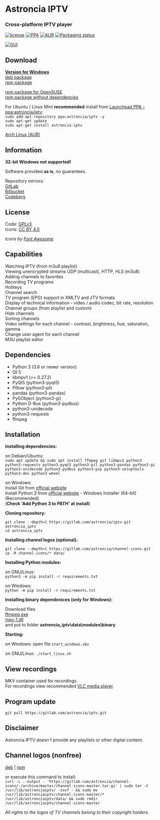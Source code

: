 # Astroncia IPTV
### Cross-platform IPTV player

[![license](https://img.shields.io/badge/license-GPL%20v.3-green.svg)](https://gitlab.com/astroncia/iptv/-/blob/master/COPYING) [![PPA](https://img.shields.io/badge/PPA-available-green.svg)](https://launchpad.net/~astroncia/+archive/ubuntu/iptv) [![AUR](https://img.shields.io/aur/version/astronciaiptv)](https://aur.archlinux.org/packages/astronciaiptv/) [![Packaging status](https://repology.org/badge/tiny-repos/astronciaiptv.svg)](https://repology.org/project/astronciaiptv/versions)  

[![GUI](https://gitlab.com/astroncia/iptv/-/raw/master/screenshots/astroncia-iptv-en-screenshot-thumb.png)](https://gitlab.com/astroncia/iptv/-/raw/master/screenshots/astroncia-iptv-en-screenshot.png)  

## Download

**[Version for Windows](https://gitlab.com/astroncia/iptv-binaries/-/raw/master/Astroncia_IPTV_setup.exe)**  
[deb package](https://gitlab.com/astroncia/iptv-binaries/-/raw/master/astroncia-iptv.deb)  
[rpm package](https://gitlab.com/astroncia/iptv-binaries/-/raw/master/astroncia-iptv.rpm)  
  
[rpm package for OpenSUSE](https://gitlab.com/astroncia/iptv-binaries/-/raw/master/astroncia-iptv-opensuse.rpm)  
[rpm package without dependencies](https://gitlab.com/astroncia/iptv-binaries/-/raw/master/astroncia-iptv-nodeps.rpm)  
  
For Ubuntu / Linux Mint **recommended** install from [Launchpad PPA - ppa:astroncia/iptv](https://launchpad.net/~astroncia/+archive/ubuntu/iptv):  
```sudo add-apt-repository ppa:astroncia/iptv -y```  
```sudo apt-get update```  
```sudo apt-get install astroncia-iptv```  
  
[Arch Linux (AUR)](https://aur.archlinux.org/packages/astronciaiptv/)  

## Information

**32-bit Windows not supported!**  

Software provided **as is**, no guarantees.  

Repository mirrors:  
[GitLab](https://gitlab.com/astroncia/iptv)  
[Bitbucket](https://bitbucket.org/astroncia/astroncia-iptv/src/master/)  
[Codeberg](https://codeberg.org/astroncia/iptv)  

## License

Code: [GPLv3](https://gitlab.com/astroncia/iptv/-/blob/master/COPYING)  
Icons: [CC BY 4.0](https://creativecommons.org/licenses/by/4.0/)  
  
*Icons by [Font Awesome](https://fontawesome.com/)*  

## Capabilities

Watching IPTV (from m3u8 playlist)  
Viewing unencrypted streams UDP (multicast), HTTP, HLS (m3u8)  
Adding channels to favorites  
Recording TV programs  
Hotkeys  
Channel search  
TV program (EPG) support in XMLTV and JTV formats  
Display of technical information - video / audio codec, bit rate, resolution  
Channel groups (from playlist and custom)  
Hide channels  
Sorting channels  
Video settings for each channel - contrast, brightness, hue, saturation, gamma  
Change user agent for each channel  
M3U playlist editor  

## Dependencies

- Python 3 (3.6 or newer version)
- Qt 5
- libmpv1 (>= 0.27.2)
- PyQt5 (python3-pyqt5)
- Pillow (python3-pil)
- pandas (python3-pandas)
- PyGObject (python3-gi)
- Python D-Bus (python3-pydbus)
- python3-unidecode
- python3-requests
- ffmpeg

## Installation

**Installing dependencies:**

on Debian/Ubuntu:  
```sudo apt update && sudo apt install ffmpeg git libmpv1 python3 python3-requests python3-pyqt5 python3-pil python3-pandas python3-gi python3-unidecode python3-pydbus python3-pip python3-setuptools python3-dev python3-wheel```

on Windows:  
Install Git from [official website](https://git-scm.com/download/win)  
Install Python 3 from [official website](https://www.python.org/downloads/windows/) - Windows Installer (64-bit) (Recommended)  
(**Check 'Add Python 3 to PATH' at install**)  

**Cloning repository:**

```git clone --depth=1 https://gitlab.com/astroncia/iptv.git astroncia_iptv```  
```cd astroncia_iptv```  

**Installing channel logos (optional):**  

```git clone --depth=1 https://gitlab.com/astroncia/channel-icons.git```  
```cp -R channel-icons/* data/```  

**Installing Python modules:**  

on GNU/Linux:  
```python3 -m pip install -r requirements.txt```  

on Windows:  
```python -m pip install -r requirements.txt```  

**Installing binary dependenices (only for Windows):**

Download files  
[ffmpeg.exe](https://gitlab.com/astroncia/iptv-binary-deps/-/raw/master/ffmpeg.exe)  
[mpv-1.dll](https://gitlab.com/astroncia/iptv-binary-deps/-/raw/master/mpv-1.dll)  
and put to folder **astroncia_iptv\data\modules\binary**  

**Starting:**

on Windows: open file ```start_windows.vbs```  

on GNU/Linux: ```./start_linux.sh```

## View recordings

MKV container used for recordings  
For recordings view recommended [VLC media player](https://www.videolan.org/).  

## Program update

```git pull https://gitlab.com/astroncia/iptv.git```  

## Disclaimer

Astroncia IPTV doesn't provide any playlists or other digital content.  

## Channel logos (nonfree)

[deb](https://gitlab.com/astroncia/iptv-binaries/-/raw/master/astroncia-iptv-channel-icons.deb) | [rpm](https://gitlab.com/astroncia/iptv-binaries/-/raw/master/astroncia-iptv-channel-icons.rpm)  

or execute this command to install:  
```curl -L --output - 'https://gitlab.com/astroncia/channel-icons/-/archive/master/channel-icons-master.tar.gz' | sudo tar -C /usr/lib/astronciaiptv/ -zxvf - && sudo mv /usr/lib/astronciaiptv/channel-icons-master/* /usr/lib/astronciaiptv/data/ && sudo rmdir /usr/lib/astronciaiptv/channel-icons-master```  

*All rights to the logos of TV channels belong to their copyright holders.*  
